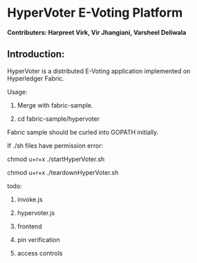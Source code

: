 # HyperVoter E-Voting Platform

#### Contributers: Harpreet Virk, Vir Jhangiani, Varsheel Deliwala

## Introduction:

HyperVoter is a distributed E-Voting application implemented on Hyperledger Fabric.



Usage:

1. Merge with fabric-sample.

2. cd fabric-sample/hypervoter

Fabric sample should be curled into GOPATH initially.

If ./sh files have permission error:

chmod u+r+x ./startHyperVoter.sh

chmod u+r+x ./teardownHyperVoter.sh

todo:

1. invoke.js

2. hypervoter.js

3. frontend

4. pin verification

5. access controls
